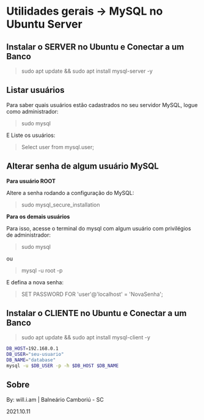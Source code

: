 # Utilidades gerais -> MySQL no Ubuntu Server

## Instalar o SERVER no Ubuntu e Conectar a um Banco

> sudo apt update && sudo apt install mysql-server -y


## Listar usuários

Para saber quais usuários estão cadastrados no seu servidor MySQL, logue como administrador:

> sudo mysql

E Liste os usuários:

> Select user from mysql.user;

## Alterar senha de algum usuário MySQL

**Para usuário ROOT**

Altere a senha rodando a configuração do MySQL:

> sudo mysql_secure_installation

**Para os demais usuários**

Para isso, acesse o terminal do mysql com algum usuário com privilégios de administrador:

> sudo mysql

ou

> mysql -u root -p

E defina a nova senha:

> SET PASSWORD FOR 'user'@'localhost' = 'NovaSenha';



## Instalar o CLIENTE no Ubuntu e Conectar a um Banco

> sudo apt update && sudo apt install mysql-client -y

```sh
DB_HOST=192.168.0.1
DB_USER="seu-usuario"
DB_NAME="database"
mysql -u $DB_USER -p -h $DB_HOST $DB_NAME
```



## Sobre

By: will.i.am | Balneário Camboriú - SC

2021.10.11
